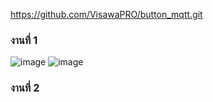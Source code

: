 https://github.com/VisawaPRO/button_mqtt.git


### งานที่ 1 
![image](https://github.com/user-attachments/assets/0f145b5c-dd7a-4ef6-8659-ee4e0decd7da)
![image](https://github.com/user-attachments/assets/5c27ca24-2c6d-413f-adf5-74364be9584a)

### งานที่ 2 
